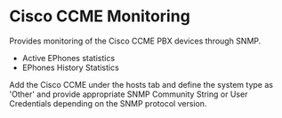 Cisco CCME Monitoring
=======================

Provides monitoring of the Cisco CCME PBX devices through SNMP.

* Active EPhones statistics
* EPhones History Statistics

Add the Cisco CCME under the hosts tab and define the system type as 'Other' and provide appropriate SNMP Community String or User Credentials depending on the SNMP protocol version.
